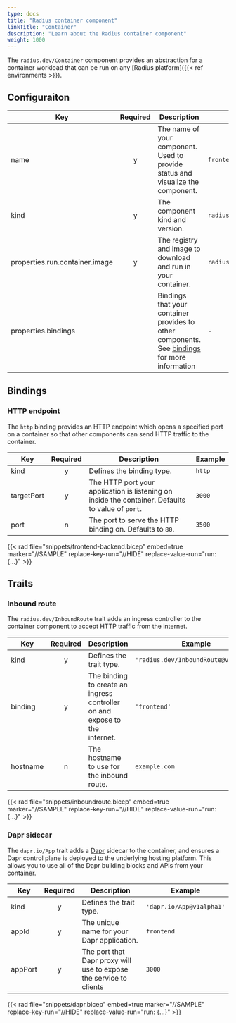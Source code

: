 ```yaml
---
type: docs
title: "Radius container component"
linkTitle: "Container"
description: "Learn about the Radius container component"
weight: 1000
---
```


The `radius.dev/Container` component provides an abstraction for a container workload that can be run on any [Radius platform]({{< ref environments >}}).

## Configuraiton

| Key  | Required | Description | Example |
|------|:--------:|-------------|---------|
| name | y | The name of your component. Used to provide status and visualize the component. | `frontend`
| kind | y |The component kind and version. | `radius.dev/Container@v1alpha1`
| properties.run.container.image | y | The registry and image to download and run in your container. | `radiusteam/frontend`
| properties.bindings |  | Bindings that your container provides to other components. See [bindings](#bindings) for more  information | -

## Bindings

### HTTP endpoint

The `http` binding provides an HTTP endpoint which opens a specified port on a container so that other components can send HTTP traffic to the container.

| Key | Required | Description | Example |
|-----|:--------:|-------------|---------|
| kind | y | Defines the binding type. | `http`
| targetPort | y | The HTTP port your application is listening on inside the container. Defaults to value of `port`. | `3000`
| port | n | The port to serve the HTTP binding on. Defaults to `80`. | `3500`

{{< rad file="snippets/frontend-backend.bicep" embed=true marker="//SAMPLE" replace-key-run="//HIDE" replace-value-run="run: {...}" >}}

## Traits

### Inbound route

The `radius.dev/InboundRoute` trait adds an ingress controller to the container component to accept HTTP traffic from the internet.

| Key | Required | Description | Example |
|-----|:--------:|-------------|---------|
| kind | y | Defines the trait type. | `'radius.dev/InboundRoute@v1alpha1'`
| binding | y | The binding to create an ingress controller on and expose to the internet. | `'frontend'`
| hostname | n | The hostname to use for the inbound route. | `example.com`

{{< rad file="snippets/inboundroute.bicep" embed=true marker="//SAMPLE" replace-key-run="//HIDE" replace-value-run="run: {...}" >}}

### Dapr sidecar

The `dapr.io/App` trait adds a [Dapr](https://dapr.io) sidecar to the container, and ensures a Dapr control plane is deployed to the underlying hosting platform. This allows you to use all of the Dapr building blocks and APIs from your container.

| Key | Required | Description | Example |
|-----|:--------:|-------------|---------|
| kind | y | Defines the trait type. | `'dapr.io/App@v1alpha1'`
| appId | y | The unique name for your Dapr application. | `frontend`
| appPort | y | The port that Dapr proxy will use to expose the service to clients | `3000`

{{< rad file="snippets/dapr.bicep" embed=true marker="//SAMPLE" replace-key-run="//HIDE" replace-value-run="run: {...}" >}}
